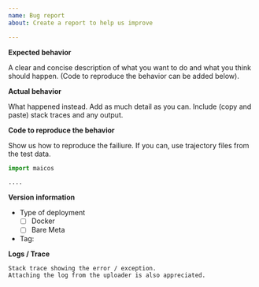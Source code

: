 ```yaml
---
name: Bug report
about: Create a report to help us improve

---
```


**Expected behavior**

A clear and concise description of what you want to do and what you think should happen. (Code to reproduce the behavior can be added below).


**Actual behavior**

What happened instead. Add as much detail as you can. Include (copy and paste) stack traces and any output.


**Code to reproduce the behavior**

Show us how to reproduce the failiure. If you can, use trajectory files from the test data.

``` python
import maicos

....

```

**Version information**
- Type of deployment
    - [ ] Docker
    - [ ] Bare Meta
- Tag: 

**Logs / Trace**
```
Stack trace showing the error / exception.
Attaching the log from the uploader is also appreciated.
```